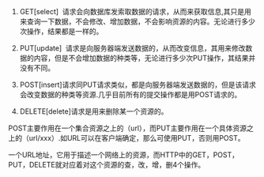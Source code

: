 1. GET[select]  请求会向数据库发索取数据的请求，从而来获取信息,其只是用来查询一下数据，不会修改、增加数据，不会影响资源的内容。无论进行多少次操作，结果都是一样的。

2. PUT[update]  请求是向服务器端发送数据的，从而改变信息，其用来修改数据的内容，但是不会增加数据的种类等，无论进行多少次PUT操作，其结果并没有不同。

3. POST[insert]请求同PUT请求类似，都是向服务器端发送数据的，但是该请求会改变数据的种类等资源.几乎目前所有的提交操作都是用POST请求的。

4. DELETE[delete]请求是用来删除某一个资源的。

POST主要作用在一个集合资源之上的（url），而PUT主要作用在一个具体资源之上的（url/xxx）.如URL可以在客户端确定，那么可使用PUT，否则用POST。

一个URL地址，它用于描述一个网络上的资源，而HTTP中的GET，POST，PUT，DELETE就对应着对这个资源的查，改，增，删4个操作。
